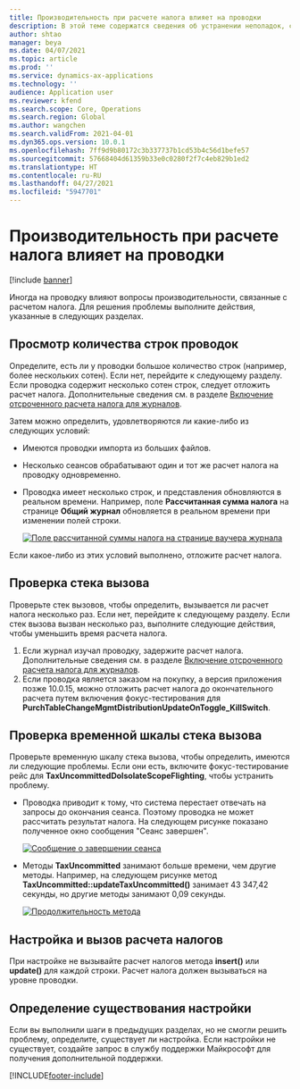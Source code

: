 ```yaml
---
title: Производительность при расчете налога влияет на проводки
description: В этой теме содержатся сведения об устранении неполадок, связанных с производительностью расчета налогов и его влиянием на проводки.
author: shtao
manager: beya
ms.date: 04/07/2021
ms.topic: article
ms.prod: ''
ms.service: dynamics-ax-applications
ms.technology: ''
audience: Application user
ms.reviewer: kfend
ms.search.scope: Core, Operations
ms.search.region: Global
ms.author: wangchen
ms.search.validFrom: 2021-04-01
ms.dyn365.ops.version: 10.0.1
ms.openlocfilehash: 7ff9d9b80172c3b337737b1cd53b4c56d1befe57
ms.sourcegitcommit: 57668404d61359b33e0c0280f2f7c4eb829b1ed2
ms.translationtype: HT
ms.contentlocale: ru-RU
ms.lasthandoff: 04/27/2021
ms.locfileid: "5947701"
---
```

# <a name="tax-calculation-performance-affects-transactions"></a>Производительность при расчете налога влияет на проводки

[!include [banner](../includes/banner.md)]

Иногда на проводку влияют вопросы производительности, связанные с расчетом налога. Для решения проблемы выполните действия, указанные в следующих разделах.

## <a name="review-the-transaction-line-count"></a>Просмотр количества строк проводок

Определите, есть ли у проводки большое количество строк (например, более нескольких сотен). Если нет, перейдите к следующему разделу. Если проводка содержит несколько сотен строк, следует отложить расчет налога. Дополнительные сведения см. в разделе [Включение отсроченного расчета налога для журналов](enable-delayed-tax-calculation.md). 

Затем можно определить, удовлетворяются ли какие-либо из следующих условий:

- Имеются проводки импорта из больших файлов.
- Несколько сеансов обрабатывают один и тот же расчет налога на проводку одновременно.
- Проводка имеет несколько строк, и представления обновляются в реальном времени. Например, поле **Рассчитанная сумма налога** на странице **Общий журнал** обновляется в реальном времени при изменении полей строки.

   [![Поле рассчитанной суммы налога на странице ваучера журнала](./media/tax-calculation-bad-performance-impacts-transaction-Picture1.png)](./media/tax-calculation-bad-performance-impacts-transaction-Picture1.png)

Если какое-либо из этих условий выполнено, отложите расчет налога.

## <a name="review-the-call-stack"></a>Проверка стека вызова

Проверьте стек вызовов, чтобы определить, вызывается ли расчет налога несколько раз. Если нет, перейдите к следующему разделу. Если стек вызова вызван несколько раз, выполните следующие действия, чтобы уменьшить время расчета налога.

1. Если журнал изучал проводку, задержите расчет налога. Дополнительные сведения см. в разделе [Включение отсроченного расчета налога для журналов](enable-delayed-tax-calculation.md).
2. Если проводка является заказом на покупку, а версия приложения позже 10.0.15, можно отложить расчет налога до окончательного расчета путем включения фокус-тестирования для **PurchTableChangeMgmtDistributionUpdateOnToggle_KillSwitch**.

## <a name="review-the-call-stack-timeline"></a>Проверка временной шкалы стека вызова

Проверьте временную шкалу стека вызова, чтобы определить, имеются ли следующие проблемы. Если они есть, включите фокус-тестирование рейс для **TaxUncommittedDoIsolateScopeFlighting**, чтобы устранить проблему.

- Проводка приводит к тому, что система перестает отвечать на запросы до окончания сеанса. Поэтому проводка не может рассчитать результат налога. На следующем рисунке показано полученное окно сообщения "Сеанс завершен".

    [![Сообщение о завершении сеанса](./media/tax-calculation-bad-performance-impacts-transaction-Picture2.png)](./media/tax-calculation-bad-performance-impacts-transaction-Picture2.png)

- Методы **TaxUncommitted** занимают больше времени, чем другие методы. Например, на следующем рисунке метод **TaxUncommitted::updateTaxUncommitted()** занимает 43 347,42 секунды, но другие методы занимают 0,09 секунды.

    [![Продолжительность метода](./media/tax-calculation-bad-performance-impacts-transaction-Picture3.png)](./media/tax-calculation-bad-performance-impacts-transaction-Picture3.png)

## <a name="customizing-and-calling-tax-calculation"></a>Настройка и вызов расчета налогов

При настройке не вызывайте расчет налогов метода **insert()** или **update()** для каждой строки. Расчет налога должен вызываться на уровне проводки.

## <a name="determine-whether-customization-exists"></a>Определение существования настройки

Если вы выполнили шаги в предыдущих разделах, но не смогли решить проблему, определите, существует ли настройка. Если настройки не существует, создайте запрос в службу поддержки Майкрософт для получения дополнительной поддержки.

[!INCLUDE[footer-include](../../includes/footer-banner.md)]
